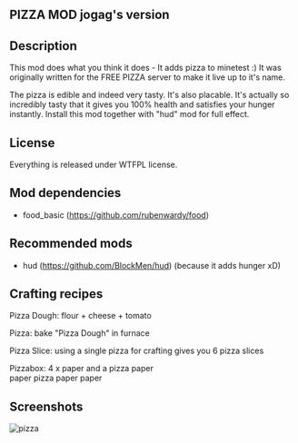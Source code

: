    PIZZA MOD
jogag's version
---------------


Description
-----------

This mod does what you think it does - It adds pizza to minetest :)
It was originally written for the FREE PIZZA server to make it live up to it's name.

The pizza is edible and indeed very tasty. It's also placable.
It's actually so incredibly tasty that it gives you 100% health and satisfies your hunger instantly. 
Install this mod together with "hud" mod for full effect.

License
-------

Everything is released under WTFPL license.

Mod dependencies
----------------

- food_basic (https://github.com/rubenwardy/food)

Recommended mods
----------------

- hud (https://github.com/BlockMen/hud)
  (because it adds hunger xD)

Crafting recipes
----------------

Pizza Dough:
flour + cheese + tomato

Pizza:
bake "Pizza Dough" in furnace

Pizza Slice:
using a single pizza for crafting gives you 6 pizza slices

Pizzabox:
4 x paper and a pizza
	paper	
paper	pizza	paper
	paper	

Screenshots
-----------

![pizza](http://files.callistix.net/www/minetest/pizza.png)
